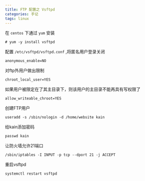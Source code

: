 ```yaml
---
title: FTP 配置之 Vsftpd
categories: 手记
tags: linux
---
```


在 `centos` 下通过 `yum` 安装

```shell
# yum -y install vsftpd
```

配置 `/etc/vsftpd/vsftpd.conf` ,将匿名用户登录关闭

```
anonymous_enable=NO
```

对ftp外用户做出限制

```
chroot_local_user=YES
```

如果用户被限定在了其主目录下，则该用户的主目录不能再具有写权限了

```
allow_writeable_chroot=YES
```

创建FTP用户

```
useradd -s /sbin/nologin -d /home/website kain
```

给kain添加密码

```
passwd kain
```

让防火墙允许21端口

```
/sbin/iptables -I INPUT -p tcp --dport 21 -j ACCEPT
```

重启vsftpd

```
systemctl restart vsftpd
```